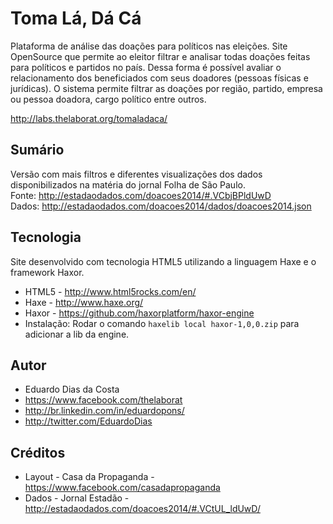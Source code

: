 # Toma Lá, Dá Cá

Plataforma de análise das doações para políticos nas eleições.
Site OpenSource que permite ao eleitor filtrar e analisar todas doações feitas para políticos e partidos no país.
Dessa forma é possível avaliar o relacionamento dos beneficiados com seus doadores (pessoas físicas e jurídicas).
O sistema permite filtrar as doações por região, partido, empresa ou pessoa doadora, cargo político entre outros.

http://labs.thelaborat.org/tomaladaca/

## Sumário

Versão com mais filtros e diferentes visualizações dos dados disponibilizados na matéria do jornal Folha de São Paulo.  
Fonte: http://estadaodados.com/doacoes2014/#.VCbjBPldUwD  
Dados: http://estadaodados.com/doacoes2014/dados/doacoes2014.json  

## Tecnologia

Site desenvolvido com tecnologia HTML5 utilizando a linguagem Haxe e o framework Haxor.
* HTML5 - http://www.html5rocks.com/en/
* Haxe - http://www.haxe.org/
* Haxor - https://github.com/haxorplatform/haxor-engine
 * Instalação: Rodar o comando `haxelib local haxor-1,0,0.zip` para adicionar a lib da engine.

## Autor

* Eduardo Dias da Costa
* https://www.facebook.com/thelaborat
* http://br.linkedin.com/in/eduardopons/
* http://twitter.com/EduardoDias
	
## Créditos

* Layout - Casa da Propaganda - https://www.facebook.com/casadapropaganda
* Dados - Jornal Estadão - http://estadaodados.com/doacoes2014/#.VCtUL_ldUwD/

